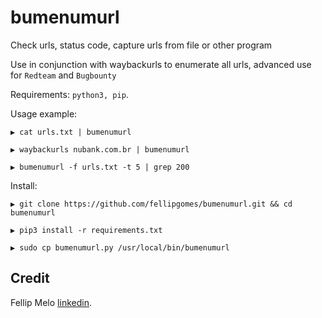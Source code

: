 # bumenumurl
Check urls, status code, capture urls from file or other program

Use in conjunction with waybackurls to enumerate all urls, advanced use for `Redteam` and `Bugbounty`

Requirements: `python3, pip`.

Usage example:


```
▶ cat urls.txt | bumenumurl
```
```
▶ waybackurls nubank.com.br | bumenumurl
```
```
▶ bumenumurl -f urls.txt -t 5 | grep 200
```

Install:

```
▶ git clone https://github.com/fellipgomes/bumenumurl.git && cd bumenumurl
```
```
▶ pip3 install -r requirements.txt
```
```
▶ sudo cp bumenumurl.py /usr/local/bin/bumenumurl
```
## Credit

Fellip Melo [linkedin](https://www.linkedin.com/in/fellipmelo/).
